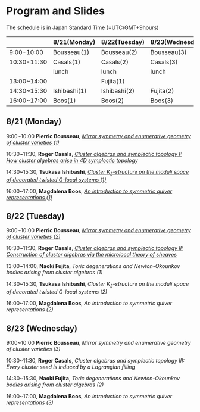 <script type="text/x-mathjax-config">MathJax.Hub.Config({tex2jax:{inlineMath:[['\$','\$'],['\\(','\\)']],processEscapes:true},CommonHTML: {matchFontHeight:false}});</script> 
<script type="text/javascript" async src="https://cdnjs.cloudflare.com/ajax/libs/mathjax/2.7.1/MathJax.js?config=TeX-MML-AM_CHTML"></script>

# Program and Slides

The schedule is in Japan Standard Time (=UTC/GMT+9hours)

||8/21(Monday)|8/22(Tuesday)|8/23(Wednesday)|
|----|----|----|----|
|9:00-10:00|Bousseau(1)|Bousseau(2)|Bousseau(3)|
|10:30-11:30|Casals(1)|Casals(2)|Casals(3)|
||lunch|lunch|lunch|
|13:00~14:00||Fujita(1)||
|14:30~15:30|Ishibashi(1)|Ishibashi(2)|Fujita(2)|
|16:00~17:00|Boos(1)|Boos(2)|Boos(3)|

## 8/21 (Monday)
9:00~10:00 **Pierric Bousseau**, [*Mirror symmetry and enumerative geometry of cluster varieties (1)*](slides/Bousseau_1.pdf)

10:30~11:30, **Roger Casals**, [*Cluster algebras and symplectic topology I: How cluster algebras arise in 4D symplectic topology*](slides/Casals_1.pdf)

14:30~15:30, **Tsukasa Ishibashi**, [*Cluster $K_2$-structure on the moduli space of decorated twisted $G$-local systems (1)*](slides/Ishibashi_1_corrected.pdf)

16:00~17:00, **Magdalena Boos**, [*An introduction to symmetric quiver representations (1)*](slides/Boos_1.pdf)

## 8/22 (Tuesday)
9:00~10:00 **Pierric Bousseau**, [*Mirror symmetry and enumerative geometry of cluster varieties (2)*](slides/Bousseau_2.pdf)

10:30~11:30, **Roger Casals**, [*Cluster algebras and symplectic topology II: Construction of cluster algebras via the microlocal theory of sheaves*](slides/Casals_2.pdf)

13:00~14:00, **Naoki Fujita**, *Toric degenerations and Newton-Okounkov bodies arising from cluster algebras (1)*

14:30~15:30, **Tsukasa Ishibashi**, *Cluster $K_2$-structure on the moduli space of decorated twisted $G$-local systems (2)*

16:00~17:00, **Magdalena Boos**, *An introduction to symmetric quiver representations (2)*

## 8/23 (Wednesday)
9:00~10:00 **Pierric Bousseau**, *Mirror symmetry and enumerative geometry of cluster varieties (3)*

10:30~11:30, **Roger Casals**, *Cluster algebras and symplectic topology III: Every cluster seed is induced by a Lagrangian filling*

14:30~15:30, **Naoki Fujita**, *Toric degenerations and Newton-Okounkov bodies arising from cluster algebras (2)*

16:00~17:00, **Magdalena Boos**, *An introduction to symmetric quiver representations (3)*
